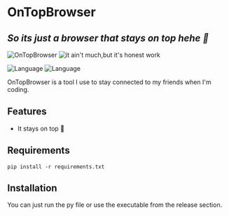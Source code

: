 # OnTopBrowser
## _So its just a browser that stays on top hehe 🐸_
![OnTopBrowser](https://i.imgur.com/xBO3CRB.png)
![it ain't much,but it's honest work](https://i.imgur.com/xPz2EAJ.jpg)

![Language](https://img.shields.io/badge/Language-Python-blueviolet.svg) ![Language](https://img.shields.io/badge/Level-Beginner-blueviolet.svg)

OnTopBrowser is a tool I use to stay connected to my friends when I'm coding.

## Features
- It stays on top 🤣

## Requirements
```pip install -r requirements.txt```

## Installation
You can just run the py file or use the executable from the release section.
